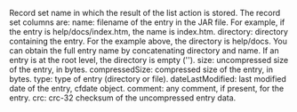 Record set name in which the result of the list action is stored.
            The record set columns are:
            name: filename of the entry in the JAR file. For example, if the entry is
            help/docs/index.htm, the name is index.htm.
            directory: directory containing the entry. For the example above, the
            directory is help/docs. You can obtain the full entry name by concatenating
            directory and name. If an entry is at the root level, the directory is empty ('').
            size: uncompressed size of the entry, in bytes.
            compressedSize: compressed size of the entry, in bytes.
            type: type of entry (directory or file).
            dateLastModified: last modified date of the entry, cfdate object.
            comment: any comment, if present, for the entry.
            crc: crc-32 checksum of the uncompressed entry data.